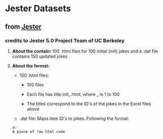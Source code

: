 # Jester Datasets

## from [Jester](http://eigentaste.berkeley.edu/dataset/)

### credits to Jester 5.0 Project Team of UC Berkeley

1.	**About the contain:** 100 .html files for 100 initial (init) jokes and a .dat file contains 150 updated jokes

2.	**About the format:**
	
	- 100 .html files: 
	
		- 100 files

		- Each file has title init_.html, where _ is 1 to 100

		- The titles correspond to the ID's of the jokes in the Excel files above
	
	- .dat file: Maps item ID's to jokes. Following the format: 
	```
	a:
	A piece of raw html code
	```

